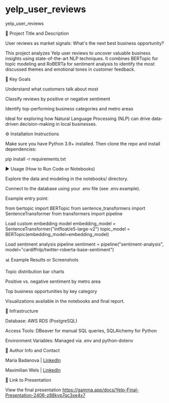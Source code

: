 # yelp_user_reviews

yelp_user_reviews

📝 Project Title and Description

User reviews as market signals: What's the next best business opportunity?

This project analyzes Yelp user reviews to uncover valuable business insights using state-of-the-art NLP techniques.
It combines BERTopic for topic modeling and RoBERTa for sentiment analysis to identify the most discussed themes and emotional tones in customer feedback.

🎯 Key Goals

Understand what customers talk about most

Classify reviews by positive or negative sentiment

Identify top-performing business categories and metro areas

Ideal for exploring how Natural Language Processing (NLP) can drive data-driven decision-making in local businesses.

⚙️ Installation Instructions

Make sure you have Python 3.9+ installed. Then clone the repo and install dependencies:

pip install -r requirements.txt

▶️ Usage (How to Run Code or Notebooks)

Explore the data and modeling in the notebooks/ directory.

Connect to the database using your .env file (see .env.example).

Example entry point:

from bertopic import BERTopic
from sentence_transformers import SentenceTransformer
from transformers import pipeline

Load custom embedding model
embedding_model = SentenceTransformer("intfloat/e5-large-v2")
topic_model = BERTopic(embedding_model=embedding_model)

Load sentiment analysis pipeline
sentiment = pipeline("sentiment-analysis", model="cardiffnlp/twitter-roberta-base-sentiment")

📊 Example Results or Screenshots

Topic distribution bar charts

Positive vs. negative sentiment by metro area

Top business opportunities by key category

Visualizations available in the notebooks and final report.

🧰 Infrastructure

Database: AWS RDS (PostgreSQL)

Access Tools: DBeaver for manual SQL queries, SQLAlchemy for Python

Environment Variables: Managed via .env and python-dotenv

👥 Author Info and Contact

Maria Badanova | [LinkedIn](https://www.linkedin.com/in/maria-badanova/)

Maximilian Wels | [LinkedIn](https://www.linkedin.com/in/maximilian-wels-76025810b/)

🔗 Link to Presentation

View the final presentation
https://gamma.app/docs/Yelp-Final-Presentation-2406-z88kyp7qc3xe4x7
